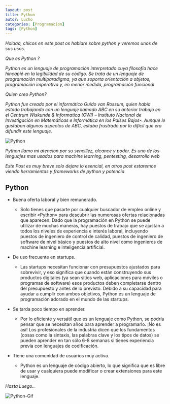 ```yaml
---
layout: post
title: Python
autor: Lucho
categories: [Programacion]
tags: [Python]
---
```


_Holaaa, chicos en este post os hablare sobre python y veremos unos de sus usos._

_Que es Python ?_

_Python es un lenguaje de programación interpretado cuya filosofía hace hincapié en la legibilidad de su código. Se trata de un lenguaje de programación multiparadigma, ya que soporta orientación a objetos, programación imperativa y, en menor medida, programación funcional_

_Quien creo Python?_

_Python fue creado por el informático Guido van Rossum, quien había estado trabajando con un lenguaje llamado ABC en su anterior trabajo en el Centrum Wiskunde & Informatica (CWI) – Instituto Nacional de Investigación en Matemáticas e Informática en los Países Bajos-. Aunque le gustaban algunos aspectos de ABC, estaba frustrado por lo difícil que era difundir este lenguaje._

![Python](https://i.blogs.es/46244e/python/1366_521.jpg)

_Python llamo mi atencion por su sencillez, alcance y poder. Es uno de los lenguajes mas usados para machine learning, pentesting, desarrollo web_

_Este Post es muy breve solo dejare lo esencial, en otros post estaremos viendo herramientas y frameworks de python y potencia_

## Python

* Buena oferta laboral y bien remunerado.
    * Solo tienes que pasarte por cualquier buscador de empleo online y escribir «Python» para descubrir las numerosas ofertas relacionadas que aparecen. Dado que la programación en Python se puede utilizar de muchas maneras, hay puestos de trabajo que se ajustan a todos los niveles de experiencia e interés laboral, incluyendo puestos de ingeniero de control de calidad, puestos de ingeniero de software de nivel básico y puestos de alto nivel como ingenieros de machine learning e inteligencia artificial.

* De uso frecuente en startups.
    * Las startups necesitan funcionar con presupuestos ajustados para sobrevivir, y eso significa que cuando están construyendo sus productos digitales (ya sean sitios web, aplicaciones para móviles o programas de software) esos productos deben completarse dentro del presupuesto y antes de lo previsto. Debido a su capacidad para ayudar a cumplir con ambos objetivos, Python es un lenguaje de programación adorado en el mundo de las startups.

* Se tarda poco tiempo en aprender.
    * Por lo eficiente y versátil que es un lenguaje como Python, se podría pensar que se necesitan años para aprender a programarlo. ¡No es así! Los profesionales de la industria dicen que los fundamentos (cosas como la sintaxis, las palabras clave y los tipos de datos) se pueden aprender en tan sólo 6-8 semanas si tienes experiencia previa con lenguajes de codificación.

* Tiene una comunidad de usuarios muy activa.
    * Python es un lenguaje de código abierto, lo que significa que es libre de usar y cualquiera puede modificar o crear extensiones para este lenguaje.

_Hasta Luego.._

![Python-Gif](https://i.stack.imgur.com/gmMTp.gif)